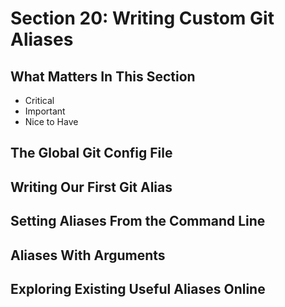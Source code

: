 # Section 20: Writing Custom Git Aliases

## What Matters In This Section
- Critical 
- Important 
- Nice to Have

## The Global Git Config File

## Writing Our First Git Alias

## Setting Aliases From the Command Line

## Aliases With Arguments

## Exploring Existing Useful Aliases Online
